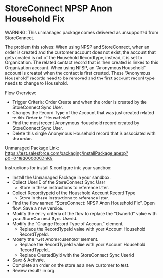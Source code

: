 
# StoreConnect NPSP Anon Household Fix

WARNING: This unmanaged package comes delivered as unsupported from StoreConnect.

The problem this solves:
When using NPSP and StoreConnect, when an order is created and the customer account does not exist, the account that gets created is not of the Household Recordtype, instead, it is set to Organization. The related contact record that is then created is linked to this Organization account. When using NPSP, an “Anonymous Household” account is created when the contact is first created. These “Anonymous Household” records need to be removed and the first account record type needs to change to Household.

Flow Overview:
- Trigger Criteria: Order Create and  when the order is created by the StoreConnect Sync User.
- Changes the Record Type of the Account that was just created related to this Order to “HouseHold”
- Find the most recent Anonymous Household record created by StoreConnect Sync User.
- Delete this single Anonymous Household record that is associated with the order.

Unmanaged Package Link:
https://test.salesforce.com/packaging/installPackage.apexp?p0=04t92000000DhK5

Instructions for install & configure into your sandbox:

- Install the Unmanaged Package in your sandbox.
- Collect UserID of the StoreConnect Sync User
    - Store in these instructions to reference later.
- Collect Recordtypeid of the Household Account Record Type
    - Store in these instructions to reference later.
- Find the flow named “StoreConnect: NPSP Anon Household Fix”. Open flow. Save a new version.
- Modify the entry criteria of the flow to replace the “OwnerId” value with your StoreConnect Sync Userid. 
- Modify the “Change Record Type of Account” element. 
    - Replace the RecordTypeId value with your Account Household RecordTypeId.
- Modify the “Get AnonHousehold” element. 
    - Replace the RecordTypeId value with your Account Household RecordTypeId.. 
    - Replace CreatedById with the StoreConnect Sync Userid
- Save & Activate.
- Complete an order on the store as a new customer to test.
- Review results in org.


